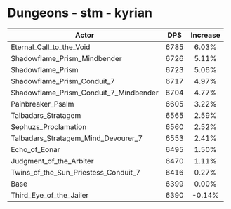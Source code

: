 # Dungeons - stm - kyrian
| Actor | DPS | Increase |
|---|:---:|:---:|
|Eternal_Call_to_the_Void|6785|6.03%|
|Shadowflame_Prism_Mindbender|6726|5.11%|
|Shadowflame_Prism|6723|5.06%|
|Shadowflame_Prism_Conduit_7|6717|4.97%|
|Shadowflame_Prism_Conduit_7_Mindbender|6704|4.77%|
|Painbreaker_Psalm|6605|3.22%|
|Talbadars_Stratagem|6565|2.59%|
|Sephuzs_Proclamation|6560|2.52%|
|Talbadars_Stratagem_Mind_Devourer_7|6553|2.41%|
|Echo_of_Eonar|6495|1.50%|
|Judgment_of_the_Arbiter|6470|1.11%|
|Twins_of_the_Sun_Priestess_Conduit_7|6416|0.27%|
|Base|6399|0.00%|
|Third_Eye_of_the_Jailer|6390|-0.14%|
